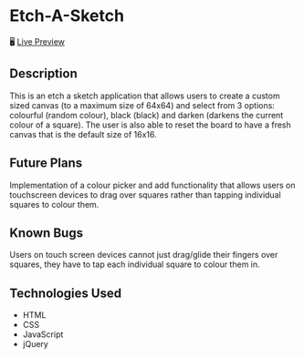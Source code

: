 # Etch-A-Sketch

🖥️ [Live Preview](https://aadam-ali.github.io/etch-a-sketch/)

## Description

This is an etch a sketch application that allows users to create a custom sized canvas (to a maximum size of 64x64) and select from 3 options: colourful (random colour), black (black) and darken (darkens the current colour of a square). The user is also able to reset the board to have a fresh canvas that is the default size of 16x16.

## Future Plans

Implementation of a colour picker and add functionality that allows users on touchscreen devices to drag over squares rather than tapping individual squares to colour them.

## Known Bugs

Users on touch screen devices cannot just drag/glide their fingers over squares, they have to tap each individual square to colour them in.

## Technologies Used

- HTML
- CSS
- JavaScript
- jQuery